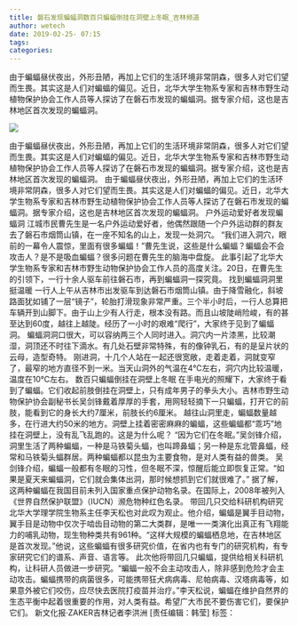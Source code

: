 ```yaml
---
title: 磐石发现蝙蝠洞数百只蝙蝠倒挂在洞壁上冬眠_吉林频道
author: wetech
date: 2019-02-25- 07:15
tags: 
categories: 
---
```

由于蝙蝠昼伏夜出，外形丑陋，再加上它们的生活环境非常阴森，很多人对它们望而生畏。其实这是人们对蝙蝠的偏见。近日，北华大学生物系专家和吉林市野生动植物保护协会工作人员等人探访了在磐石市发现的蝙蝠洞。据专家介绍，这也是吉林地区首次发现的蝙蝠洞。
<!-- more -->
                
<img align="center" border="0" src="http://p2.ifengimg.com/a/2016/0810/204c433878d5cf9size1_w16_h16.png" />
                
            
由于蝙蝠昼伏夜出，外形丑陋，再加上它们的生活环境非常阴森，很多人对它们望而生畏。其实这是人们对蝙蝠的偏见。近日，北华大学生物系专家和吉林市野生动植物保护协会工作人员等人探访了在磐石市发现的蝙蝠洞。据专家介绍，这也是吉林地区首次发现的蝙蝠洞。
由于蝙蝠昼伏夜出，外形丑陋，再加上它们的生活环境非常阴森，很多人对它们望而生畏。其实这是人们对蝙蝠的偏见。近日，北华大学生物系专家和吉林市野生动植物保护协会工作人员等人探访了在磐石市发现的蝙蝠洞。据专家介绍，这也是吉林地区首次发现的蝙蝠洞。
户外运动爱好者发现蝙蝠洞
江城市民曹先生是一名户外运动爱好者，他偶然跟随一个户外运动群的群友去了磐石市烟筒山镇，在一座不知名的山上，发现一处洞穴。
“我们进入洞穴，眼前的一幕令人震惊，里面有很多蝙蝠！”曹先生说，这些是什么蝙蝠？蝙蝠会不会攻击人？是不是吸血蝙蝠？很多问题在曹先生的脑海中盘旋。
此事引起了北华大学生物系专家和吉林市野生动物保护协会工作人员的高度关注。20日，在曹先生的引领下，一行十余人驱车前往磐石市，再到蝙蝠洞一探究竟。
找到蝙蝠洞洞里挺温暖
一行人上午从吉林市出发驱车到达磐石市烟筒山镇。由于降雪融化，斜坡路面犹如铺了一层“镜子”，轮胎打滑现象非常严重。三个半小时后，一行人总算把车辆开到山脚下。由于山上少有人行走，根本没有路。而且山坡陡峭险峻，有的甚至达到60度，越往上越陡。经历了一小时的艰难“爬行”，大家终于见到了蝙蝠洞。
蝙蝠洞洞口很大，可以容纳两三个人同时进入。洞穴内一片漆黑，比较潮湿，洞顶还不时往下滴水。有几处石壁非常特殊，有的像钟乳石，有的是呈片状的云母，造型奇特。
刚进洞，十几个人站在一起还很宽敞，走着走着，洞就变窄了，最窄的地方直径不到一米。当天山洞外的气温在4℃左右，洞穴内比较温暖，温度在10℃左右。
数百只蝙蝠倒挂在洞壁上冬眠
在手电光的照耀下，大家终于看到了蝙蝠。它们收起前肢倒挂在洞壁上，只有成年男子的拳头大小。吉林市野生动物保护协会副秘书长吴剑锋戴着厚厚的手套，用网轻轻摘下一只蝙蝠，打开它的前肢，能看到它的身长大约7厘米，前肢长约6厘米。
越往山洞里走，蝙蝠数量越多，在行进大约50米的地方。洞壁上挂着密密麻麻的蝙蝠，这些蝙蝠都“乖巧”地挂在洞壁上，没有乱飞乱跑的。这是为什么呢？
“因为它们在冬眠。”吴剑锋介绍，洞里生活了两种蝙蝠，一种是马铁菊头蝠，也叫蹄鼻蝠；另一种是东北管鼻蝠，经常和马铁菊头蝠群居。两种蝙蝠都以昆虫为主要食物，是对人类有益的兽类。
吴剑锋介绍，蝙蝠一般都有冬眠的习性，但冬眠不深，惊醒后能立即恢复正常。“如果是夏天来蝙蝠洞，它们就会集体出洞，那时候想抓到它们就很难了。”
据了解，这两种蝙蝠在我国目前未列入国家重点保护动物名录。在国际上，2008年被列入《世界自然保护联盟》（IUCN）濒危物种红色名录。
带回几只交给科研机构研究
北华大学理学院生物系主任李天松也对此叹为观止。他介绍，蝙蝠是翼手目动物，翼手目是动物中仅次于啮齿目动物的第二大类群，是唯一一类演化出真正有飞翔能力的哺乳动物，现生物种类共有961种。“这样大规模的蝙蝠栖息地，在吉林地区是首次发现。”他说，这些蝙蝠有很多研究价值，在省内也有专门的研究机构，有专家研究它们的谱系、声音、语言等。
此次他将带回几只蝙蝠，提供给相关科研机构，让科研人员做进一步研究。“蝙蝠一般不会主动攻击人，除非感到危险才会主动攻击。蝙蝠携带的病菌很多，可能携带狂犬病病毒、尼帕病毒、汉塔病毒等，如果意外被它们咬伤，应尽快去医院打疫苗并治疗。”李天松说，蝙蝠在维护自然界的生态平衡中起着很重要的作用，对人类有益。希望广大市民不要伤害它们，要保护它们。
新文化报·ZAKER吉林记者李洪洲
[责任编辑：韩莹]
标签：
 
 
             
